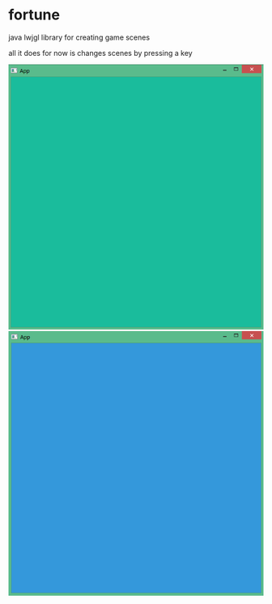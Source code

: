 # fortune
java lwjgl library for creating game scenes

all it does for now is changes scenes by pressing a key

![](1.png)
![](2.png)

